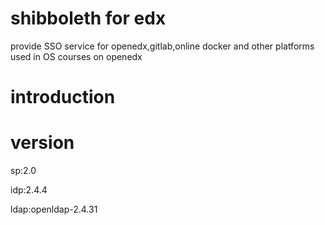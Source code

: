 shibboleth for edx
======

provide SSO service for openedx,gitlab,online docker and other platforms used in OS courses on openedx

introduction
=======

version
=======
sp:2.0

idp:2.4.4

ldap:openldap-2.4.31

